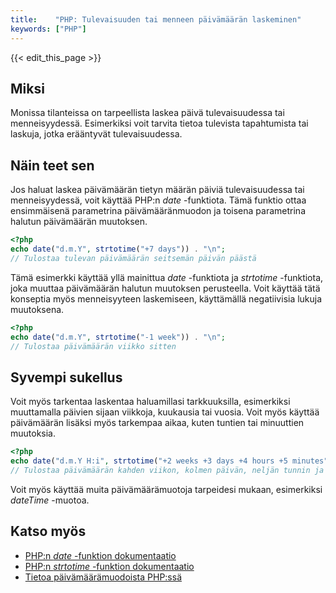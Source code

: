 ```yaml
---
title:    "PHP: Tulevaisuuden tai menneen päivämäärän laskeminen"
keywords: ["PHP"]
---
```


{{< edit_this_page >}}

## Miksi

Monissa tilanteissa on tarpeellista laskea päivä tulevaisuudessa tai menneisyydessä. Esimerkiksi voit tarvita tietoa tulevista tapahtumista tai laskuja, jotka erääntyvät tulevaisuudessa.

## Näin teet sen

Jos haluat laskea päivämäärän tietyn määrän päiviä tulevaisuudessa tai menneisyydessä, voit käyttää PHP:n *date* -funktiota. Tämä funktio ottaa ensimmäisenä parametrina päivämääränmuodon ja toisena parametrina halutun päivämäärän muutoksen.

```PHP
<?php
echo date("d.m.Y", strtotime("+7 days")) . "\n";
// Tulostaa tulevan päivämäärän seitsemän päivän päästä
```

Tämä esimerkki käyttää yllä mainittua *date* -funktiota ja *strtotime* -funktiota, joka muuttaa päivämäärän halutun muutoksen perusteella. Voit käyttää tätä konseptia myös menneisyyteen laskemiseen, käyttämällä negatiivisia lukuja muutoksena.

```PHP
<?php
echo date("d.m.Y", strtotime("-1 week")) . "\n";
// Tulostaa päivämäärän viikko sitten
``` 

## Syvempi sukellus

Voit myös tarkentaa laskentaa haluamillasi tarkkuuksilla, esimerkiksi muuttamalla päivien sijaan viikkoja, kuukausia tai vuosia. Voit myös käyttää päivämäärän lisäksi myös tarkempaa aikaa, kuten tuntien tai minuuttien muutoksia.

```PHP
<?php
echo date("d.m.Y H:i", strtotime("+2 weeks +3 days +4 hours +5 minutes")) . "\n";
// Tulostaa päivämäärän kahden viikon, kolmen päivän, neljän tunnin ja viiden minuutin päästä
```

Voit myös käyttää muita päivämäärämuotoja tarpeidesi mukaan, esimerkiksi *dateTime* -muotoa.

## Katso myös

- [PHP:n *date* -funktion dokumentaatio](https://www.php.net/manual/en/function.date.php)
- [PHP:n *strtotime* -funktion dokumentaatio](https://www.php.net/manual/en/function.strtotime.php)
- [Tietoa päivämäärämuodoista PHP:ssä](https://www.php.net/manual/en/datetime.formats.php)